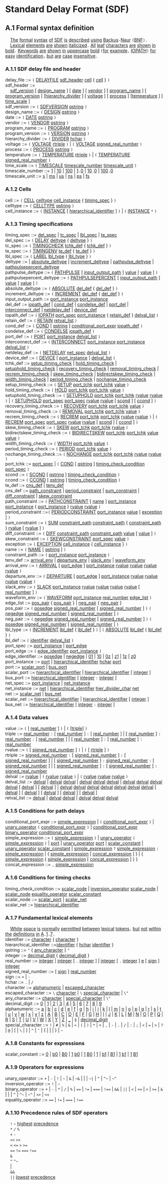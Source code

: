 # Standard Delay Format (SDF)
## A.1 Formal syntax definition
&nbsp;&nbsp;&nbsp;&nbsp;[The](#The) [formal](#formal) [syntax](#syntax) [of](#of) [SDF](#SDF) [is](#is) [described](#described) [using](#using) [Backus](#Backus)`-`[Naur](#Naur) `(`[BNF](#BNF)`).`  
&nbsp;&nbsp;&nbsp;&nbsp;[Lexical](#Lexical) [elements](#elements) [are](#are) [shown](#shown) [italicized](#italicized)`.` [All](#All) [leaf](#leaf) [characters](#characters) [are](#are) [shown](#shown) [in](#in) [bold](#bold)`.` [Keywords](#Keywords) [are](#are) [shown](#shown) [in](#in) [uppercase](#uppercase) [bold](#bold) `(`[for](#for) [example](#example)`,` [IOPATH](#IOPATH)`)` [for](#for) [easy](#easy) [identification](#identification)`,` [but](#but) [are](#are) [case](#case) [insensitive](#insensitive)`.`  
### A.1.1 SDF delay file and header
<a name="delay_file"></a>delay\_file ::= `(` [DELAYFILE](#DELAYFILE) [sdf_header](#sdf_header) [cell](#cell) \{ [cell](#cell) } `)`  
<a name="sdf_header"></a>sdf\_header ::=  
&nbsp;&nbsp;&nbsp;&nbsp;[sdf_version](#sdf_version) \[ [design_name](#design_name) ] \[ [date](#date) ] \[ [vendor](#vendor) ] \[ [program_name](#program_name) ] \[ [program_version](#program_version) ] \[[hierarchy_divider](#hierarchy_divider) ] \[ [voltage](#voltage) ] \[ [process](#process) ] \[[temperature](#temperature) ] \[ [time_scale](#time_scale) ]  
<a name="sdf_version"></a>sdf\_version ::= `(` [SDFVERSION](#SDFVERSION) [qstring](#qstring) `)`  
<a name="design_name"></a>design\_name ::= `(` [DESIGN](#DESIGN) [qstring](#qstring) `)`  
<a name="date"></a>date ::= `(` [DATE](#DATE) [qstring](#qstring) `)`  
<a name="vendor"></a>vendor ::= `(` [VENDOR](#VENDOR) [qstring](#qstring) `)`  
<a name="program_name"></a>program\_name ::= `(` [PROGRAM](#PROGRAM) [qstring](#qstring) `)`  
<a name="program_version"></a>program\_version ::= `(` [VERSION](#VERSION) [qstring](#qstring) `)`  
<a name="hierarchy_divider"></a>hierarchy\_divider ::= `(` [DIVIDER](#DIVIDER) [hchar](#hchar) `)`  
<a name="voltage"></a>voltage ::= `(` [VOLTAGE](#VOLTAGE) [rtriple](#rtriple) `)` \| `(` [VOLTAGE](#VOLTAGE) [signed_real_number](#signed_real_number) `)`  
<a name="process"></a>process ::= `(` [PROCESS](#PROCESS) [qstring](#qstring) `)`  
<a name="temperature"></a>temperature ::= `(` [TEMPERATURE](#TEMPERATURE) [rtriple](#rtriple) `)` \| `(` [TEMPERATURE](#TEMPERATURE) [signed_real_number](#signed_real_number) `)`  
<a name="time_scale"></a>time\_scale ::= `(` [TIMESCALE](#TIMESCALE) [timescale_number](#timescale_number) [timescale_unit](#timescale_unit) `)`  
<a name="timescale_number"></a>timescale\_number ::= [1](#1) \| [10](#10) \| [100](#100) \| [1](#1)`.`[0](#0) \| [10](#10)`.`[0](#0) \| [100](#100)`.`[0](#0)  
<a name="timescale_unit"></a>timescale\_unit ::= [s](#s) \| [ms](#ms) \| [us](#us) \| [ns](#ns) \| [ps](#ps) \| [fs](#fs)  
### A.1.2 Cells
<a name="cell"></a>cell ::= `(` [CELL](#CELL) [celltype](#celltype) [cell_instance](#cell_instance) \{ [timing_spec](#timing_spec) } `)`  
<a name="celltype"></a>celltype ::= `(` [CELLTYPE](#CELLTYPE) [qstring](#qstring) `)`  
<a name="cell_instance"></a>cell\_instance ::= `(` [INSTANCE](#INSTANCE) \[ [hierarchical_identifier](#hierarchical_identifier) ] `)` \| `(` [INSTANCE](#INSTANCE) `*` `)`  
### A.1.3 Timing specifications
<a name="timing_spec"></a>timing\_spec ::= [del_spec](#del_spec) \| [tc_spec](#tc_spec) \| [lbl_spec](#lbl_spec) \| [te_spec](#te_spec)  
<a name="del_spec"></a>del\_spec ::= `(` [DELAY](#DELAY) [deltype](#deltype) \{ [deltype](#deltype) } `)`  
<a name="tc_spec"></a>tc\_spec ::= `(` [TIMINGCHECK](#TIMINGCHECK) [tchk_def](#tchk_def) \{ [tchk_def](#tchk_def) } `)`  
<a name="te_spec"></a>te\_spec ::= `(` [TIMINGENV](#TIMINGENV) [te_def](#te_def) \{ [te_def](#te_def) } `)`  
<a name="lbl_spec"></a>lbl\_spec ::= `(` [LABEL](#LABEL) [lbl_type](#lbl_type) \{ [lbl_type](#lbl_type) } `)`  
<a name="deltype"></a>deltype ::= \| [absolute_deltype](#absolute_deltype) \| [increment_deltype](#increment_deltype) \| [pathpulse_deltype](#pathpulse_deltype) \| [pathpulsepercent_deltype](#pathpulsepercent_deltype)  
<a name="pathpulse_deltype"></a>pathpulse\_deltype ::= `(` [PATHPULSE](#PATHPULSE) \[ [input_output_path](#input_output_path) ] [value](#value) \[ [value](#value) ] `)`  
<a name="pathpulsepercent_deltype"></a>pathpulsepercent\_deltype ::= `(` [PATHPULSEPERCENT](#PATHPULSEPERCENT) \[ [input_output_path](#input_output_path) ] [value](#value) \[ [value](#value) ] `)`  
<a name="absolute_deltype"></a>absolute\_deltype ::= `(` [ABSOLUTE](#ABSOLUTE) [del_def](#del_def) \{ [del_def](#del_def) } `)`  
<a name="increment_deltype"></a>increment\_deltype ::= `(` [INCREMENT](#INCREMENT) [del_def](#del_def) \{ [del_def](#del_def) } `)`  
<a name="input_output_path"></a>input\_output\_path ::= [port_instance](#port_instance) [port_instance](#port_instance)  
<a name="del_def"></a>del\_def ::= [iopath_def](#iopath_def) \| [cond_def](#cond_def) \| [condelse_def](#condelse_def) \| [port_del](#port_del) \| [interconnect_def](#interconnect_def) \| [netdelay_def](#netdelay_def) \| [device_def](#device_def)  
<a name="iopath_def"></a>iopath\_def ::= `(` [IOPATH](#IOPATH) [port_spec](#port_spec) [port_instance](#port_instance) \{ [retain_def](#retain_def) } [delval_list](#delval_list) `)`  
<a name="retain_def"></a>retain\_def ::= `(` [RETAIN](#RETAIN) [retval_list](#retval_list) `)`  
<a name="cond_def"></a>cond\_def ::= `(` [COND](#COND) \[ [qstring](#qstring) ] [conditional_port_expr](#conditional_port_expr) [iopath_def](#iopath_def) `)`  
<a name="condelse_def"></a>condelse\_def ::= `(` [CONDELSE](#CONDELSE) [iopath_def](#iopath_def) `)`  
<a name="port_def"></a>port\_def ::= `(` [PORT](#PORT) [port_instance](#port_instance) [delval_list](#delval_list) `)`  
<a name="interconnect_def"></a>interconnect\_def ::= `(` [INTERCONNECT](#INTERCONNECT) [port_instance](#port_instance) [port_instance](#port_instance) [delval_list](#delval_list) `)`  
<a name="netdelay_def"></a>netdelay\_def ::= `(` [NETDELAY](#NETDELAY) [net_spec](#net_spec) [delval_list](#delval_list) `)`  
<a name="device_def"></a>device\_def ::= `(` [DEVICE](#DEVICE) \[ [port_instance](#port_instance) ] [delval_list](#delval_list) `)`  
<a name="tchk_def"></a>tchk\_def ::= [setup_timing_check](#setup_timing_check) \| [hold_timing_check](#hold_timing_check) \| [setuphold_timing_check](#setuphold_timing_check) \| [recovery_timing_check](#recovery_timing_check) \| [removal_timing_check](#removal_timing_check) \| [recrem_timing_check](#recrem_timing_check) \| [skew_timing_check](#skew_timing_check) \| [bidirectskew_timing_check](#bidirectskew_timing_check) \| [width_timing_check](#width_timing_check) \| [period_timing_check](#period_timing_check) \| [nochange_timing_check](#nochange_timing_check)  
<a name="setup_timing_check"></a>setup\_timing\_check ::= `(` [SETUP](#SETUP) [port_tchk](#port_tchk) [port_tchk](#port_tchk) [value](#value) `)`  
<a name="hold_timing_check"></a>hold\_timing\_check ::= `(` [HOLD](#HOLD) [port_tchk](#port_tchk) [port_tchk](#port_tchk) [value](#value) `)`  
<a name="setuphold_timing_check"></a>setuphold\_timing\_check ::= `(` [SETUPHOLD](#SETUPHOLD) [port_tchk](#port_tchk) [port_tchk](#port_tchk) [rvalue](#rvalue) [rvalue](#rvalue) `)` \| `(` [SETUPHOLD](#SETUPHOLD) [port_spec](#port_spec) [port_spec](#port_spec) [rvalue](#rvalue) [rvalue](#rvalue) \[ [scond](#scond) ] \[ [ccond](#ccond) ] `)`  
<a name="recovery_timing_check"></a>recovery\_timing\_check ::= `(` [RECOVERY](#RECOVERY) [port_tchk](#port_tchk) [port_tchk](#port_tchk) [value](#value) `)`  
<a name="removal_timing_check"></a>removal\_timing\_check ::= `(` [REMOVAL](#REMOVAL) [port_tchk](#port_tchk) [port_tchk](#port_tchk) [value](#value) `)`  
<a name="recrem_timing_check"></a>recrem\_timing\_check ::= `(` [RECREM](#RECREM) [port_tchk](#port_tchk) [port_tchk](#port_tchk) [rvalue](#rvalue) [rvalue](#rvalue) `)` \| `(` [RECREM](#RECREM) [port_spec](#port_spec) [port_spec](#port_spec) [rvalue](#rvalue) [rvalue](#rvalue) \[ [scond](#scond) ] \[ [ccond](#ccond) ] `)`  
<a name="skew_timing_check"></a>skew\_timing\_check ::= `(` [SKEW](#SKEW) [port_tchk](#port_tchk) [port_tchk](#port_tchk) [rvalue](#rvalue) `)`  
<a name="bidirectskew_timing_check"></a>bidirectskew\_timing\_check ::= `(` [BIDIRECTSKEW](#BIDIRECTSKEW) [port_tchk](#port_tchk) [port_tchk](#port_tchk) [value](#value) [value](#value) `)`  
<a name="width_timing_check"></a>width\_timing\_check ::= `(` [WIDTH](#WIDTH) [port_tchk](#port_tchk) [value](#value) `)`  
<a name="period_timing_check"></a>period\_timing\_check ::= `(` [PERIOD](#PERIOD) [port_tchk](#port_tchk) [value](#value) `)`  
<a name="nochange_timing_check"></a>nochange\_timing\_check ::= `(` [NOCHANGE](#NOCHANGE) [port_tchk](#port_tchk) [port_tchk](#port_tchk) [rvalue](#rvalue) [rvalue](#rvalue) `)`  
<a name="port_tchk"></a>port\_tchk ::= [port_spec](#port_spec) \| `(` [COND](#COND) \[ [qstring](#qstring) ] [timing_check_condition](#timing_check_condition) [port_spec](#port_spec) `)`  
<a name="scond"></a>scond ::= `(` [SCOND](#SCOND) \[ [qstring](#qstring) ] [timing_check_condition](#timing_check_condition) `)`  
<a name="ccond"></a>ccond ::= `(` [CCOND](#CCOND) \[ [qstring](#qstring) ] [timing_check_condition](#timing_check_condition) `)`  
<a name="te_def"></a>te\_def ::= [cns_def](#cns_def) \| [tenv_def](#tenv_def)  
<a name="cns_def"></a>cns\_def ::= [path_constraint](#path_constraint) \| [period_constraint](#period_constraint) \| [sum_constraint](#sum_constraint) \| [diff_constraint](#diff_constraint) \| [skew_constraint](#skew_constraint)  
<a name="path_constraint"></a>path\_constraint ::= `(` [PATHCONSTRAINT](#PATHCONSTRAINT) \[ [name](#name) ] [port_instance](#port_instance) [port_instance](#port_instance) \{ [port_instance](#port_instance) } [rvalue](#rvalue) [rvalue](#rvalue) `)`  
<a name="period_constraint"></a>period\_constraint ::=`(` [PERIODCONSTRAINT](#PERIODCONSTRAINT) [port_instance](#port_instance) [value](#value) \[ [exception](#exception) ] `)`  
<a name="sum_constraint"></a>sum\_constraint ::= `(` [SUM](#SUM) [constraint_path](#constraint_path) [constraint_path](#constraint_path) \{ [constraint_path](#constraint_path) } [rvalue](#rvalue) \[ [rvalue](#rvalue) ] `)`  
<a name="diff_constraint"></a>diff\_constraint ::= `(` [DIFF](#DIFF) [constraint_path](#constraint_path) [constraint_path](#constraint_path) [value](#value) \[ [value](#value) ] `)`  
<a name="skew_constraint"></a>skew\_constraint ::= `(` [SKEWCONSTRAINT](#SKEWCONSTRAINT) [port_spec](#port_spec) [value](#value) `)`  
<a name="exception"></a>exception ::= `(` [EXCEPTION](#EXCEPTION) [cell_instance](#cell_instance) \{ [cell_instance](#cell_instance) } `)`  
<a name="name"></a>name ::= `(` [NAME](#NAME) \[ [qstring](#qstring) ] `)`  
<a name="constraint_path"></a>constraint\_path ::= `(` [port_instance](#port_instance) [port_instance](#port_instance) `)`  
<a name="tenv_def"></a>tenv\_def ::= [arrival_env](#arrival_env) \| [departure_env](#departure_env) \| [slack_env](#slack_env) \| [waveform_env](#waveform_env)  
<a name="arrival_env"></a>arrival\_env ::= `(` [ARRIVAL](#ARRIVAL) \[ [port_edge](#port_edge) ] [port_instance](#port_instance) [rvalue](#rvalue) [rvalue](#rvalue) [rvalue](#rvalue) [rvalue](#rvalue) `)`  
<a name="departure_env"></a>departure\_env ::= `(` [DEPARTURE](#DEPARTURE) \[ [port_edge](#port_edge) ] [port_instance](#port_instance) [rvalue](#rvalue) [rvalue](#rvalue) [rvalue](#rvalue) [rvalue](#rvalue) `)`  
<a name="slack_env"></a>slack\_env ::= `(` [SLACK](#SLACK) [port_instance](#port_instance) [rvalue](#rvalue) [rvalue](#rvalue) [rvalue](#rvalue) [rvalue](#rvalue) \[ [real_number](#real_number) ] `)`  
<a name="waveform_env"></a>waveform\_env ::= `(` [WAVEFORM](#WAVEFORM) [port_instance](#port_instance) [real_number](#real_number) [edge_list](#edge_list) `)`  
<a name="edge_list"></a>edge\_list ::= [pos_pair](#pos_pair) \{ [pos_pair](#pos_pair) } \| [neg_pair](#neg_pair) \{ [neg_pair](#neg_pair) }  
<a name="pos_pair"></a>pos\_pair ::= `(` [posedge](#posedge) [signed_real_number](#signed_real_number) \[ [signed_real_number](#signed_real_number) ] `)` `(` [negedge](#negedge) [signed_real_number](#signed_real_number) \[ [signed_real_number](#signed_real_number) ] `)`  
<a name="neg_pair"></a>neg\_pair ::= `(` [negedge](#negedge) [signed_real_number](#signed_real_number) \[ [signed_real_number](#signed_real_number) ] `)` `(` [posedge](#posedge) [signed_real_number](#signed_real_number) \[ [signed_real_number](#signed_real_number) ] `)`  
<a name="lbl_type"></a>lbl\_type ::= `(` [INCREMENT](#INCREMENT) [lbl_def](#lbl_def) \{ [lbl_def](#lbl_def) } `)` \| `(` [ABSOLUTE](#ABSOLUTE) [lbl_def](#lbl_def) \{ [lbl_def](#lbl_def) } `)`  
<a name="lbl_def"></a>lbl\_def ::= `(` [identifier](#identifier) [delval_list](#delval_list) `)`  
<a name="port_spec"></a>port\_spec ::= [port_instance](#port_instance) \| [port_edge](#port_edge)  
<a name="port_edge"></a>port\_edge ::= `(` [edge_identifier](#edge_identifier) [port_instance](#port_instance) `)`  
<a name="edge_identifier"></a>edge\_identifier ::= [posedge](#posedge) \| [negedge](#negedge) \| [01](#01) \| [10](#10) \| [0z](#0z) \| [z1](#z1) \| [1z](#1z) \| [z0](#z0)  
<a name="port_instance"></a>port\_instance ::= [port](#port) \| [hierarchical_identifier](#hierarchical_identifier) [hchar](#hchar) [port](#port)  
<a name="port"></a>port ::= [scalar_port](#scalar_port) \| [bus_port](#bus_port)  
<a name="scalar_port"></a>scalar\_port ::= [hierarchical_identifier](#hierarchical_identifier) \| [hierarchical_identifier](#hierarchical_identifier) \[ [integer](#integer) ]  
<a name="bus_port"></a>bus\_port ::= [hierarchical_identifier](#hierarchical_identifier) \[ [integer](#integer) `:` [integer](#integer) ]  
<a name="net_spec"></a>net\_spec ::= [port_instance](#port_instance) \| [net_instance](#net_instance)  
<a name="net_instance"></a>net\_instance ::= [net](#net) \| [hierarchical_identifier](#hierarchical_identifier) [hier_divider_char](#hier_divider_char) [net](#net)  
<a name="net"></a>net ::= [scalar_net](#scalar_net) \| [bus_net](#bus_net)  
<a name="scalar_net"></a>scalar\_net ::= [hierarchical_identifier](#hierarchical_identifier) \| [hierarchical_identifier](#hierarchical_identifier) \[ [integer](#integer) ]  
<a name="bus_net"></a>bus\_net ::= [hierarchical_identifier](#hierarchical_identifier) \[ [integer](#integer) `:` [integer](#integer) ]  
### A.1.4 Data values
<a name="value"></a>value ::= `(` \[ [real_number](#real_number) ] `)` \| `(` \[[triple](#triple)] `)`  
<a name="triple"></a>triple ::= [real_number](#real_number) `:` \[ [real_number](#real_number) ] `:` \[ [real_number](#real_number) ] \| \[ [real_number](#real_number) ] `:` [real_number](#real_number) `:` \[ [real_number](#real_number) ] \| \[ [real_number](#real_number) ] `:` \[ [real_number](#real_number) ] `:` [real_number](#real_number)  
<a name="rvalue"></a>rvalue ::= `(` \[ [signed_real_number](#signed_real_number) ] `)` \| `(` \[ [rtriple](#rtriple) ] `)`  
<a name="rtriple"></a>rtriple ::= [signed_real_number](#signed_real_number) `:` \[ [signed_real_number](#signed_real_number) ] `:` \[ [signed_real_number](#signed_real_number) ] \| \[ [signed_real_number](#signed_real_number) ] `:` [signed_real_number](#signed_real_number) `:` \[ [signed_real_number](#signed_real_number) ] \| \[ [signed_real_number](#signed_real_number) ] `:` \[ [signed_real_number](#signed_real_number) ] `:` [signed_real_number](#signed_real_number)  
<a name="delval"></a>delval ::= [rvalue](#rvalue) \| `(` [rvalue](#rvalue) [rvalue](#rvalue) `)` \| `(` [rvalue](#rvalue) [rvalue](#rvalue) [rvalue](#rvalue) `)`  
<a name="delval_list"></a>delval\_list ::= [delval](#delval) \| [delval](#delval) [delval](#delval) \| [delval](#delval) [delval](#delval) [delval](#delval) \| [delval](#delval) [delval](#delval) [delval](#delval) [delval](#delval) \[ [delval](#delval) ] \[ [delval](#delval) ] \| [delval](#delval) [delval](#delval) [delval](#delval) [delval](#delval) [delval](#delval) [delval](#delval) [delval](#delval) \[ [delval](#delval) ] \[ [delval](#delval) ] \[ [delval](#delval) ] \[ [delval](#delval) ] \[ [delval](#delval) ]  
<a name="retval_list"></a>retval\_list ::= [delval](#delval) \| [delval](#delval) [delval](#delval) \| [delval](#delval) [delval](#delval) [delval](#delval)  
### A.1.5 Conditions for path delays
<a name="conditional_port_expr"></a>conditional\_port\_expr ::= [simple_expression](#simple_expression) \| `(` [conditional_port_expr](#conditional_port_expr) `)` \| [unary_operator](#unary_operator) `(` [conditional_port_expr](#conditional_port_expr) `)` \| [conditional_port_expr](#conditional_port_expr) [binary_operator](#binary_operator) [conditional_port_expr](#conditional_port_expr)  
<a name="simple_expression"></a>simple\_expression ::= `(` [simple_expression](#simple_expression) `)` \| [unary_operator](#unary_operator) `(` [simple_expression](#simple_expression) `)` \| [port](#port) \| [unary_operator](#unary_operator) [port](#port) \| [scalar_constant](#scalar_constant) \| [unary_operator](#unary_operator) [scalar_constant](#scalar_constant) \| [simple_expression](#simple_expression) `?` [simple_expression](#simple_expression) `:` [simple_expression](#simple_expression) \| \{ [simple_expression](#simple_expression) \[ [concat_expression](#concat_expression) ] } \| \{ [simple_expression](#simple_expression) \{ [simple_expression](#simple_expression) \[ [concat_expression](#concat_expression) ] } }  
<a name="concat_expression"></a>concat\_expression ::= `,` [simple_expression](#simple_expression)  
### A.1.6 Conditions for timing checks
<a name="timing_check_condition"></a>timing\_check\_condition ::= [scalar_node](#scalar_node) \| [inversion_operator](#inversion_operator) [scalar_node](#scalar_node) \| [scalar_node](#scalar_node) [equality_operator](#equality_operator) [scalar_constant](#scalar_constant)  
<a name="scalar_node"></a>scalar\_node ::= [scalar_port](#scalar_port) \| [scalar_net](#scalar_net)  
<a name="scalar_net"></a>scalar\_net ::= [hierarchical_identifier](#hierarchical_identifier)  
### A.1.7 Fundamental lexical elements
&nbsp;&nbsp;&nbsp;&nbsp;[White](#White) [space](#space) [is](#is) [normally](#normally) [permitted](#permitted) [between](#between) [lexical](#lexical) [tokens](#tokens)`,` [but](#but) [not](#not) [within](#within) [the](#the) [definitions](#definitions) [in](#in) [A](#A)`.`[1](#1)`.`[7](#7)`.`  
<a name="identifier"></a>identifier ::= [character](#character) \{ [character](#character) }  
<a name="hierarchical_identifier"></a>hierarchical\_identifier ::=[identifier](#identifier) \{ [hchar](#hchar) [identifier](#identifier) }  
<a name="qstring"></a>qstring ::= `"` \{ [any_character](#any_character) } `"`  
<a name="integer"></a>integer ::= [decimal_digit](#decimal_digit) \{ [decimal_digit](#decimal_digit) }  
<a name="real_number"></a>real\_number ::= [integer](#integer) \| [integer](#integer) \[ `.` [integer](#integer) ] \| [integer](#integer) \[ `.` [integer](#integer) ] [e](#e) \[ [sign](#sign) ] [integer](#integer)  
<a name="signed_real_number"></a>signed\_real\_number ::= \[ [sign](#sign) ] [real_number](#real_number)  
<a name="sign"></a>sign ::= `+` \| `-`  
<a name="hchar"></a>hchar ::= `.` \| `/`  
<a name="character"></a>character ::= [alphanumeric](#alphanumeric) \| [escaped_character](#escaped_character)  
<a name="escaped_character"></a>escaped\_character ::= `\` [character](#character) \| `\` [special_character](#special_character) \| `\"`  
<a name="any_character"></a>any\_character ::= [character](#character) \| [special_character](#special_character) \| `\"`  
<a name="decimal_digit"></a>decimal\_digit ::= [0](#0) \| [1](#1) \| [2](#2) \| [3](#3) \| [4](#4) \| [5](#5) \| [6](#6) \| [7](#7) \| [8](#8) \| [9](#9)  
<a name="alphanumeric"></a>alphanumeric ::= [a](#a) \| [b](#b) \| [c](#c) \| [d](#d) \| [e](#e) \| [f](#f) \| [g](#g) \| [h](#h) \| [i](#i) \| [j](#j) \| [k](#k) \| [l](#l) \| [m](#m) \| [n](#n) \| [o](#o) \| [p](#p) \| [q](#q) \| [r](#r) \| [s](#s) \| [t](#t) \| [u](#u) \| [v](#v) \| [w](#w) \| [x](#x) \| [y](#y) \| [z](#z) \| [A](#A) \| [B](#B) \| [C](#C) \| [D](#D) \| [E](#E) \| [F](#F) \| [G](#G) \| [H](#H) \| [I](#I) \| [J](#J) \| [K](#K) \| [L](#L) \| [M](#M) \| [N](#N) \| [O](#O) \| [P](#P) \| [Q](#Q) \| [R](#R) \| [S](#S) \| [T](#T) \| [U](#U) \| [V](#V) \| [W](#W) \| [X](#X) \| [Y](#Y) \| [Z](#Z) \| [_](#_) \| `$` \| [decimal_digit](#decimal_digit)  
<a name="special_character"></a>special\_character ::= `!` \| `#` \| `%` \| `&` \| `«` \| `(` \| `)` \| `*` \| `+` \| `,` \| `-` \| `.` \| `/` \| `:` \| `;` \| `<` \| `=` \| `>` \| `?` \| `@` \| \[ \| `\` \| ] \| `^` \| `‘` \| \{ \| \| \| } \| `~`  
### A.1.8 Constants for expressions
<a name="scalar_constant"></a>scalar\_constant ::= [0](#0) \| [b0](#b0) \| [B0](#B0) \| [1](#1) [b0](#b0) \| [1](#1) [B0](#B0) \| [1](#1) \| [b1](#b1) \| [B1](#B1) \| [1](#1) [b1](#b1) \| [1](#1) [B1](#B1)  
### A.1.9 Operators for expressions
<a name="unary_operator"></a>unary\_operator ::= `+` \| `-` \| `!` \| `~` \| `&` \| `~&` \| \| \| `~|` \| `^` \| `^~` \| `~^`  
<a name="inversion_operator"></a>inversion\_operator ::= `!` \| `~`  
<a name="binary_operator"></a>binary\_operator ::= `+` \| `-` \| `*` \| `/` \| `%` \| `==` \| `!=` \| `===` \| `!==` \| `&&` \| `||` \| `<` \| `<=` \| `>` \| `>=` \| `&` \| \| \| `^` \| `^~` \| `~^` \| `>>` \| `<<`  
<a name="equality_operator"></a>equality\_operator ::= `==` \| `!=` \| `===` \| `!==`  
### A.1.10 Precedence rules of SDF operators
&nbsp;&nbsp;&nbsp;&nbsp;`!` `~` [highest](#highest) [precedence](#precedence)  
&nbsp;&nbsp;&nbsp;&nbsp;`*` `/` `%`  
&nbsp;&nbsp;&nbsp;&nbsp;`+` `-`  
&nbsp;&nbsp;&nbsp;&nbsp;`<<` `>>`  
&nbsp;&nbsp;&nbsp;&nbsp;`<` `<=` `>` `>=`  
&nbsp;&nbsp;&nbsp;&nbsp;`==` `!=` `===` `!==`  
&nbsp;&nbsp;&nbsp;&nbsp;`&`  
&nbsp;&nbsp;&nbsp;&nbsp;`^` `^~`  
&nbsp;&nbsp;&nbsp;&nbsp;\|  
&nbsp;&nbsp;&nbsp;&nbsp;`&&`  
&nbsp;&nbsp;&nbsp;&nbsp;`||` [lowest](#lowest) [precedence](#precedence)  
